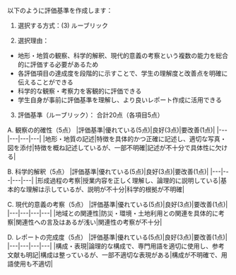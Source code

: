 以下のように評価基準を作成します：

1. 選択する方式：(3) ルーブリック

2. 選択理由：
- 地形・地質の観察、科学的解釈、現代的意義の考察という複数の能力を総合的に評価する必要があるため
- 各評価項目の達成度を段階的に示すことで、学生の理解度と改善点を明確に伝えることができる
- 科学的な観察・考察力を客観的に評価できる
- 学生自身が事前に評価基準を理解し、より良いレポート作成に活用できる

3. 評価基準（ルーブリック）：
合計20点（各項目5点）

A. 観察の的確性（5点）
|評価基準|優れている(5点)|良好(3点)|要改善(1点)|
|---|---|---|---|
|地形・地質の記述|特徴を具体的かつ正確に記述し、適切な写真・図を添付|特徴を概ね記述しているが、一部不明確|記述が不十分で具体性に欠ける|

B. 科学的解釈（5点）
|評価基準|優れている(5点)|良好(3点)|要改善(1点)|
|---|---|---|---|
|形成過程の考察|授業内容を正しく理解し、論理的に説明している|基本的な理解は示しているが、説明が不十分|科学的根拠が不明確|

C. 現代的意義の考察（5点）
|評価基準|優れている(5点)|良好(3点)|要改善(1点)|
|---|---|---|---|
|地域との関連性|防災・環境・土地利用との関連を具体的に考察|関連性への言及はあるが浅い|関連性の考察が不十分|

D. レポートの完成度（5点）
|評価基準|優れている(5点)|良好(3点)|要改善(1点)|
|---|---|---|---|
|構成・表現|論理的な構成で、専門用語を適切に使用し、参考文献も明記|構成は整っているが、一部不適切な表現がある|構成が不明確で、用語使用も不適切|
